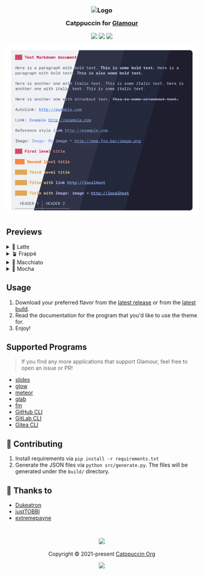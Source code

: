 <h3 align="center">
	<img src="https://raw.githubusercontent.com/catppuccin/catppuccin/main/assets/logos/exports/1544x1544_circle.png" width="100" alt="Logo"/><br/>
	<img src="https://raw.githubusercontent.com/catppuccin/catppuccin/main/assets/misc/transparent.png" height="30" width="0px"/>
	Catppuccin for <a href="https://github.com/charmbracelet/glamour">Glamour</a>
	<img src="https://raw.githubusercontent.com/catppuccin/catppuccin/main/assets/misc/transparent.png" height="30" width="0px"/>
</h3>

<p align="center">
	<a href="https://github.com/catppuccin/glamour/stargazers"><img src="https://img.shields.io/github/stars/catppuccin/glamour?colorA=363a4f&colorB=b7bdf8&style=for-the-badge"></a>
	<a href="https://github.com/catppuccin/glamour/issues"><img src="https://img.shields.io/github/issues/catppuccin/glamour?colorA=363a4f&colorB=f5a97f&style=for-the-badge"></a>
	<a href="https://github.com/catppuccin/glamour/contributors"><img src="https://img.shields.io/github/contributors/catppuccin/glamour?colorA=363a4f&colorB=a6da95&style=for-the-badge"></a>
</p>

<p align="center">
	<img src="/assets/res.webp"/>
</p>

## Previews

<details>
<summary>🌻 Latte</summary>
  <img src="assets/latte.webp"/>
</details>
<details>
<summary>🪴 Frappé</summary>
  <img src="assets/frappe.webp"/>
</details>
<details>
<summary>🌺 Macchiato</summary>
  <img src="assets/macchiato.webp"/>
</details>
<details>
<summary>🌿 Mocha</summary>
  <img src="assets/mocha.webp"/>
</details>

## Usage

1. Download your preferred flavor from the
   [latest release](https://github.com/catppuccin/glamour/releases/latest) or
   from the [latest build](https://github.com/catppuccin/glamour/actions/workflows/build.yml).
2. Read the documentation for the program that you'd like to use the theme for.
3. Enjoy!

## Supported Programs

> If you find any more applications that support Glamour, feel free to open an
> issue or PR!

- [slides](https://github.com/maaslalani/slides)
- [glow](https://github.com/charmbracelet/glow)
- [meteor](https://github.com/odpf/meteor)
- [glab](https://gitlab.com/gitlab-org/cli)
- [fm](https://github.com/knipferrc/fm)
- [GitHub CLI](https://github.com/cli/cli)
- [GitLab CLI](https://gitlab.com/gitlab-org/cli)
- [Gitea CLI](https://gitea.com/gitea/tea)

## 👐 Contributing

1. Install requirements via `pip install -r requirements.txt`
2. Generate the JSON files via `python src/generate.py`. The files will be
   generated under the `build/` directory.

## 💝 Thanks to

- [Dukeatron](https://github.com/Dukeatron)
- [justTOBBI](https://github.com/justTOBBI)
- [extremepayne](https://github.com/extremepayne)

&nbsp;

<p align="center">
	<img src="https://raw.githubusercontent.com/catppuccin/catppuccin/main/assets/footers/gray0_ctp_on_line.svg?sanitize=true" />
</p>

<p align="center">
	Copyright &copy; 2021-present <a href="https://github.com/catppuccin" target="_blank">Catppuccin Org</a>
</p>

<p align="center">
	<a href="https://github.com/catppuccin/catppuccin/blob/main/LICENSE"><img src="https://img.shields.io/static/v1.svg?style=for-the-badge&label=License&message=MIT&logoColor=d9e0ee&colorA=363a4f&colorB=b7bdf8"/></a>
</p>
